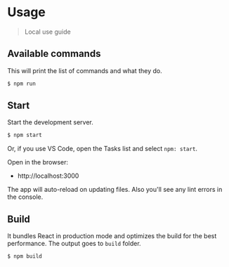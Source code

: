 # Usage
> Local use guide


## Available commands

This will print the list of commands and what they do.

```sh
$ npm run
```


## Start

Start the development server.

```sh
$ npm start
```

Or, if you use VS Code, open the Tasks list and select `npm: start`.

Open in the browser:

- http://localhost:3000

The app will auto-reload on updating files. Also you'll see any lint errors in the console.


## Build

It bundles React in production mode and optimizes the build for the best performance. The output goes to `build` folder.

```sh
$ npm build
```
